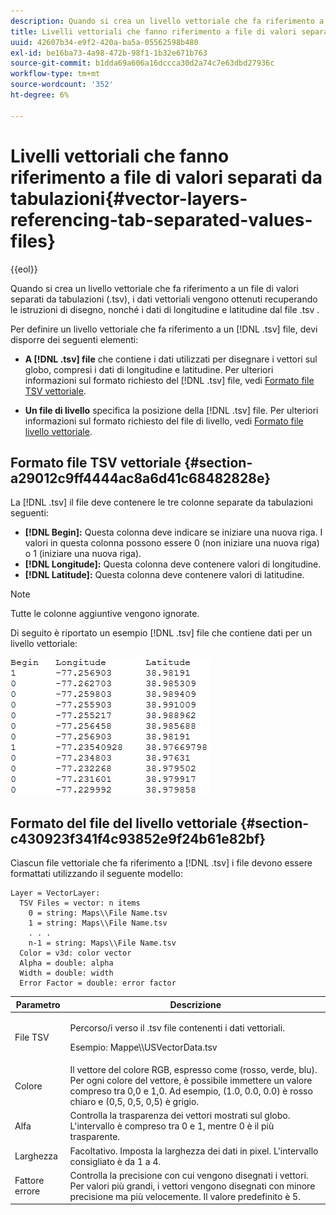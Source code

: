 ```yaml
---
description: Quando si crea un livello vettoriale che fa riferimento a un file di valori separati da tabulazioni (.tsv), i dati vettoriali vengono ottenuti recuperando le istruzioni di disegno, nonché i dati di longitudine e latitudine dal file .tsv .
title: Livelli vettoriali che fanno riferimento a file di valori separati da tabulazioni
uuid: 42607b34-e9f2-420a-ba5a-05562598b480
exl-id: be16ba73-4a98-472b-98f1-1b32e671b763
source-git-commit: b1dda69a606a16dccca30d2a74c7e63dbd27936c
workflow-type: tm+mt
source-wordcount: '352'
ht-degree: 6%

---
```


# Livelli vettoriali che fanno riferimento a file di valori separati da tabulazioni{#vector-layers-referencing-tab-separated-values-files}

{{eol}}

Quando si crea un livello vettoriale che fa riferimento a un file di valori separati da tabulazioni (.tsv), i dati vettoriali vengono ottenuti recuperando le istruzioni di disegno, nonché i dati di longitudine e latitudine dal file .tsv .

Per definire un livello vettoriale che fa riferimento a un [!DNL .tsv] file, devi disporre dei seguenti elementi:

* **A [!DNL .tsv] file** che contiene i dati utilizzati per disegnare i vettori sul globo, compresi i dati di longitudine e latitudine. Per ulteriori informazioni sul formato richiesto del [!DNL .tsv] file, vedi [Formato file TSV vettoriale](../../../../home/c-geo-oview/c-wk-img-lyrs/c-wk-vctr-lyrs/c-tab-sep-val-files.md#section-a29012c9ff4444ac8a6d41c68482828e).

* **Un file di livello** specifica la posizione della [!DNL .tsv] file. Per ulteriori informazioni sul formato richiesto del file di livello, vedi [Formato file livello vettoriale](../../../../home/c-geo-oview/c-wk-img-lyrs/c-wk-vctr-lyrs/c-tab-sep-val-files.md#section-c430923f341f4c93852e9f24b61e82bf).

## Formato file TSV vettoriale {#section-a29012c9ff4444ac8a6d41c68482828e}

La [!DNL .tsv] il file deve contenere le tre colonne separate da tabulazioni seguenti:

* **[!DNL Begin]:** Questa colonna deve indicare se iniziare una nuova riga. I valori in questa colonna possono essere 0 (non iniziare una nuova riga) o 1 (iniziare una nuova riga).
* **[!DNL Longitude]:** Questa colonna deve contenere valori di longitudine.
* **[!DNL Latitude]:** Questa colonna deve contenere valori di latitudine.

>[!NOTE]
>
>Tutte le colonne aggiuntive vengono ignorate.

Di seguito è riportato un esempio [!DNL .tsv] file che contiene dati per un livello vettoriale:

![](assets/tsv_vectorlayer.png)

## Formato del file del livello vettoriale {#section-c430923f341f4c93852e9f24b61e82bf}

Ciascun file vettoriale che fa riferimento a [!DNL .tsv] i file devono essere formattati utilizzando il seguente modello:

```
Layer = VectorLayer:
  TSV Files = vector: n items
    0 = string: Maps\\File Name.tsv
    1 = string: Maps\\File Name.tsv
    . . .
    n-1 = string: Maps\\File Name.tsv
  Color = v3d: color vector
  Alpha = double: alpha
  Width = double: width
  Error Factor = double: error factor
```

<table id="table_152F73536AB9403AB43854B81D6A9A15"> 
 <thead> 
  <tr> 
   <th colname="col1" class="entry"> Parametro </th> 
   <th colname="col2" class="entry"> Descrizione </th> 
  </tr> 
 </thead>
 <tbody> 
  <tr> 
   <td colname="col1"> File TSV </td> 
   <td colname="col2"> <p>Percorso/i verso il <span class="filepath"> .tsv</span> file contenenti i dati vettoriali. </p> <p>Esempio: <span class="filepath"> Mappe\\USVectorData.tsv</span> </p> </td> 
  </tr> 
  <tr> 
   <td colname="col1"> Colore </td> 
   <td colname="col2"> Il vettore del colore RGB, espresso come (rosso, verde, blu). Per ogni colore del vettore, è possibile immettere un valore compreso tra 0,0 e 1,0. Ad esempio, (1.0, 0.0, 0.0) è rosso chiaro e (0,5, 0,5, 0,5) è grigio. </td> 
  </tr> 
  <tr> 
   <td colname="col1"> Alfa </td> 
   <td colname="col2"> Controlla la trasparenza dei vettori mostrati sul globo. L'intervallo è compreso tra 0 e 1, mentre 0 è il più trasparente. </td> 
  </tr> 
  <tr> 
   <td colname="col1"> Larghezza </td> 
   <td colname="col2"> Facoltativo. Imposta la larghezza dei dati in pixel. L'intervallo consigliato è da 1 a 4. </td> 
  </tr> 
  <tr> 
   <td colname="col1"> Fattore errore </td> 
   <td colname="col2"> Controlla la precisione con cui vengono disegnati i vettori. Per valori più grandi, i vettori vengono disegnati con minore precisione ma più velocemente. Il valore predefinito è 5. </td> 
  </tr> 
 </tbody> 
</table>
